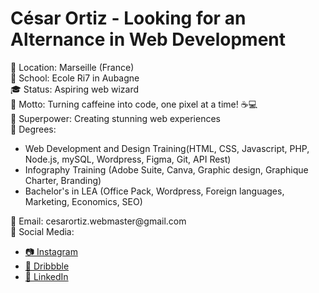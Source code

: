 <body>

  <h1>César Ortiz - Looking for an Alternance in Web Development</h1>

  <p>
    📍 Location: Marseille (France)<br>
        🏫 School: Ecole Ri7 in Aubagne<br>
    🎓 Status: Aspiring web wizard<br>
    🚀 Motto: Turning caffeine into code, one pixel at a time! ☕💻<br>
    💫 Superpower: Creating stunning web experiences<br>
    📖 Degrees:
    <ul>
      <li>Web Development and Design Training(HTML, CSS, Javascript, PHP, Node.js, mySQL, Wordpress, Figma, Git, API Rest)
</li>
      <li>Infography Training (Adobe Suite, Canva, Graphic design, Graphique Charter, Branding)</li>
      <li>Bachelor's in LEA (Office Pack, Wordpress, Foreign languages, Marketing, Economics, SEO)</li>
    </ul>
  </p>

  <footer>
    <p>
      📧 Email: cesarortiz.webmaster@gmail.com<br>
      💬 Social Media:
          <ul>
      <li><a href="https://www.instagram.com/cesarortiz.dev">📷 Instagram</a></li>
     <li> <a href="https://www.dribbble.com/cesarsoyo">🏀 Dribbble</a></li>
      <li><a href="https://www.linkedin.com/in/c%C3%A9sar-ortiz-ibarra-275b811a7/">💼 LinkedIn</a></li>
          </ul>
  </p>
  </footer>

</body>
